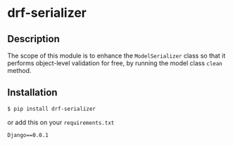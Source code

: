 # drf-serializer

## Description
The scope of this module is to enhance the `ModelSerializer` class so that it performs object-level validation for free, by running the model class `clean` method.

## Installation
```bash
$ pip install drf-serializer
```
or add this on your `requirements.txt`
```
Django==0.0.1
```
